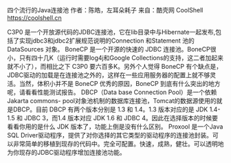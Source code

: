 四个流行的Java连接池
作者：陈皓，左耳朵耗子
来自：酷壳网 CoolShell https://coolshell.cn

C3P0 是一个开放源代码的JDBC连接池，它在lib目录中与Hibernate一起发布,包括了实现jdbc3和jdbc2扩展规范说明的Connection 和Statement 池的DataSources 对象。
BoneCP 是一个开源的快速的 JDBC 连接池。BoneCP很小，只有四十几K（运行时需要log4j和Google Collections的支持，这二者加起来就不小了），而相比之下 C3P0 要六百多K。另外个人觉得 BoneCP 有个缺点是，JDBC驱动的加载是在连接池之外的，这样在一些应用服务器的配置上就不够灵活。当然，体积小并不是 BoneCP 优秀的原因，BoneCP 到底有什么突出的地方呢，请看看性能测试报告。
DBCP（Data base Connection Pool）是一个依赖Jakarta commons- pool对象池机制的数据库连接池，Tomcat的数据源使用的就是DBCP。目前 DBCP 有两个版本分别是 1.3 和 1.4。1.3 版本对应的是 JDK 1.4-1.5 和 JDBC 3，而1.4 版本对应 JDK 1.6 和 JDBC 4。因此在选择版本的时候要看看你用的是什么 JDK 版本了，功能上倒是没有什么区别。
Proxool 是一个Java SQL Driver驱动程序，提供了对你选择的其它类型的驱动程序的连接池封装。可以非常简单的移植到现存的代码中。完全可配置。快速，成熟，健壮。可以透明地为你现存的JDBC驱动程序增加连接池功能。